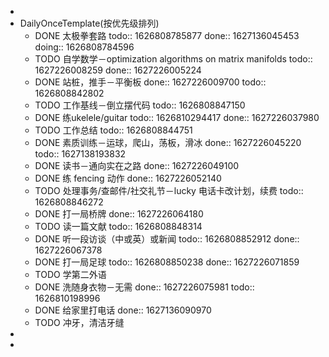 -
- DailyOnceTemplate(按优先级排列)
	- DONE 太极拳套路
	  todo:: 1626808785877
	  done:: 1627136045453
	  doing:: 1626808784596
	- TODO 自学数学－optimization algorithms on matrix manifolds
	  todo:: 1627226008259
	  done:: 1627226005224
	- DONE 站桩，推手－平衡板
	  done:: 1627226009700
	  todo:: 1626808842802
	- TODO 工作基线－倒立摆代码
	  todo:: 1626808847150
	- DONE 练ukelele/guitar
	  todo:: 1626810294417
	  done:: 1627226037980
	- TODO 工作总结
	  todo:: 1626808844751
	- DONE 素质训练－运球，爬山，荡板，滑冰
	  done:: 1627226045220
	  todo:: 1627138193832
	- DONE 读书－通向实在之路
	  done:: 1627226049100
	- DONE 练 fencing 动作
	  done:: 1627226052140
	- TODO 处理事务/查邮件/社交礼节－lucky 电话卡改计划，续费
	  todo:: 1626808846272
	- DONE 打一局桥牌
	  done:: 1627226064180
	- TODO 读一篇文献
	  todo:: 1626808848314
	- DONE 听一段访谈（中或英）或新闻
	  todo:: 1626808852912
	  done:: 1627226067378
	- DONE 打一局足球
	  todo:: 1626808850238
	  done:: 1627226071859
	- TODO 学第二外语
	- DONE 洗随身衣物－无需
	  done:: 1627226075981
	  todo:: 1626810198996
	- DONE 给家里打电话
	  done:: 1627136090970
	- TODO 冲牙，清洁牙缝
-
-